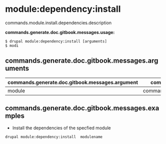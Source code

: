 # module:dependency:install
commands.module.install.dependencies.description

**commands.generate.doc.gitbook.messages.usage:**
```
$ drupal module:dependency:install [arguments]
$ modi
```

## commands.generate.doc.gitbook.messages.arguments
commands.generate.doc.gitbook.messages.argument | commands.generate.doc.gitbook.messages.details
---------|-------------
module | commands.module.install.dependencies.arguments.module

## commands.generate.doc.gitbook.messages.examples
* Install the dependencies of the specfied module
```
drupal module:dependency:install  modulename
```

